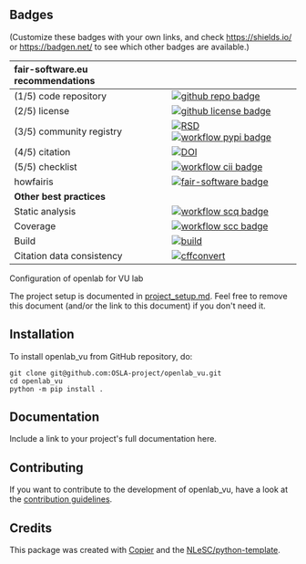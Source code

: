 ## Badges

(Customize these badges with your own links, and check https://shields.io/ or https://badgen.net/ to see which other badges are available.)

| fair-software.eu recommendations | |
| :-- | :--  |
| (1/5) code repository              | [![github repo badge](https://img.shields.io/badge/github-repo-000.svg?logo=github&labelColor=gray&color=blue)](https://github.com/OSLA-project/openlab_vu) |
| (2/5) license                      | [![github license badge](https://img.shields.io/github/license/OSLA-project/openlab_vu)](https://github.com/OSLA-project/openlab_vu) |
| (3/5) community registry           | [![RSD](https://img.shields.io/badge/rsd-openlab_vu-00a3e3.svg)](https://www.research-software.nl/software/openlab_vu) [![workflow pypi badge](https://img.shields.io/pypi/v/openlab_vu.svg?colorB=blue)](https://pypi.python.org/project/openlab_vu/) |
| (4/5) citation                     | [![DOI](https://zenodo.org/badge/DOI/<replace-with-created-DOI>.svg)](https://doi.org/<replace-with-created-DOI>)|
| (5/5) checklist                    | [![workflow cii badge](https://bestpractices.coreinfrastructure.org/projects/<replace-with-created-project-identifier>/badge)](https://bestpractices.coreinfrastructure.org/projects/<replace-with-created-project-identifier>) |
| howfairis                          | [![fair-software badge](https://img.shields.io/badge/fair--software.eu-%E2%97%8F%20%20%E2%97%8F%20%20%E2%97%8F%20%20%E2%97%8F%20%20%E2%97%8B-yellow)](https://fair-software.eu) |
| **Other best practices**           | &nbsp; |
| Static analysis                    | [![workflow scq badge](https://sonarcloud.io/api/project_badges/measure?project=OSLA-project_openlab_vu&metric=alert_status)](https://sonarcloud.io/dashboard?id=OSLA-project_openlab_vu) |
| Coverage                           | [![workflow scc badge](https://sonarcloud.io/api/project_badges/measure?project=OSLA-project_openlab_vu&metric=coverage)](https://sonarcloud.io/dashboard?id=OSLA-project_openlab_vu) || **GitHub Actions**                 | &nbsp; |
| Build                              | [![build](https://github.com/OSLA-project/openlab_vu/actions/workflows/build.yml/badge.svg)](https://github.com/OSLA-project/openlab_vu/actions/workflows/build.yml) |
| Citation data consistency          | [![cffconvert](https://github.com/OSLA-project/openlab_vu/actions/workflows/cffconvert.yml/badge.svg)](https://github.com/OSLA-project/openlab_vu/actions/workflows/cffconvert.yml) || SonarCloud                         | [![sonarcloud](https://github.com/OSLA-project/openlab_vu/actions/workflows/sonarcloud.yml/badge.svg)](https://github.com/OSLA-project/openlab_vu/actions/workflows/sonarcloud.yml) |## How to use openlab_vu

Configuration of openlab for VU lab

The project setup is documented in [project_setup.md](project_setup.md). Feel free to remove this document (and/or the link to this document) if you don't need it.

## Installation

To install openlab_vu from GitHub repository, do:

```console
git clone git@github.com:OSLA-project/openlab_vu.git
cd openlab_vu
python -m pip install .
```

## Documentation

Include a link to your project's full documentation here.

## Contributing

If you want to contribute to the development of openlab_vu,
have a look at the [contribution guidelines](CONTRIBUTING.md).

## Credits

This package was created with [Copier](https://github.com/copier-org/copier) and the [NLeSC/python-template](https://github.com/NLeSC/python-template).
